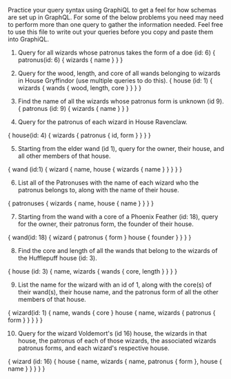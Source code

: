 Practice your query syntax using GraphiQL to get a feel for how schemas are set up in GraphQL. For some of the below problems you need may need to perform more than one query to gather the information needed. Feel free to use this file to write out your queries before you copy and paste them into GraphiQL.

1. Query for all wizards whose patronus takes the form of a doe (id: 6)
{
  patronus(id: 6) {
    wizards {
      name
    }
  }
}
2. Query for the wood, length, and core of all wands belonging to wizards in House Gryffindor (use multiple queries to do this).
{
  house (id: 1) {
    wizards {
      wands {
        wood,
        length,
        core
      }
    }
  }
}



3. Find the name of all the wizards whose patronus form is unknown (id 9).
{
  patronus (id: 9) {
    wizards {
      name
    }
  }
}
4. Query for the patronus of each wizard in House Ravenclaw.

{
  house(id: 4) {
    wizards {
      patronus {
        id,
        form 
      } 
    }
  }
}

5. Starting from the elder wand (id 1), query for the owner, their house, and all other members of that house.

{
  wand (id:1) {
    wizard {
      name,
      house {
        wizards {
          name
        }
      }
    }
  }
}

6. List all of the Patronuses with the name of each wizard who the patronus belongs to, along with the name of their house.

{
  patronuses {
    wizards {
      name,
      house {
        name
      }
    }
  } 
}

7. Starting from the wand with a core of a Phoenix Feather (id: 18), query for the owner, their patronus form, the founder of their house.

{
  wand(id: 18) {
    wizard {
      patronus {
        form
      } 
      house {
        founder
      }
    }
  }
} 

8. Find the core and length of all the wands that belong to the wizards of the Hufflepuff house (id: 3).

{
  house (id: 3) {
    name,
    wizards {
     wands {
      core,
      length
     }
    }
  }
}

9. List the name for the wizard with an id of 1, along with the core(s) of their wand(s), their house name, and the patronus form of all the other members of that house.

{
  wizard(id: 1) {
    name,
    wands {
      core 
    }
    house {
      name,
      wizards {
        patronus {
          form 
        }
      }
    }
  }
} 

10. Query for the wizard Voldemort's (id 16) house, the wizards in that house, the patronus of each of those wizards, the associated wizards patronus forms, and each wizard's respective house.

{
  wizard (id: 16) {
   house {
    name,
   	wizards {
      name,
      patronus {
        form
      },
      house {
        name
      }
    } 
   }
  }
}